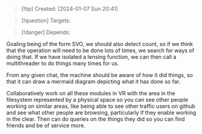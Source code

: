 
>[!tip] Created: [2024-01-07 Sun 20:41]

>[!question] Targets: 

>[!danger] Depends: 

Goaling being of the form SVO, we should also detect count, so if we think that the operation will need to be done lots of times, we search for ways of doing that.  If we have isolated a lensing function, we can then call a multithreader to do things many times for us.

From any given chat, the machine should be aware of how it did things, so that it can draw a mermaid diagram depicting what it has done so far.

Collaboratively work on all these modules in VR with the area in the filesystem represented by a physical space so you can see other people working on similar areas, like being able to see other traffic users on github and see what other people are browsing, particularly if they enable working in the clear.  Then can do queries on the things they did so you can find friends and be of service more.